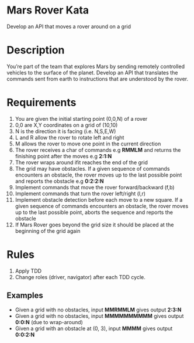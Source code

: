 Mars Rover Kata
====================

Develop an API that moves a rover around on a grid

# Description

You’re part of the team that explores Mars by sending remotely controlled vehicles to the surface of the planet.
Develop an API that translates the commands sent from earth to instructions that are understood by the rover.

# Requirements

1. You are given the initial starting point (0,0,N) of a rover
2. 0,0 are X,Y coordinates on a grid of (10,10)
3. N is the direction it is facing (i.e. N,S,E,W)
4. L and R allow the rover to rotate left and right
5. M allows the rover to move one point in the current direction
6. The rover receives a char of commands e.g **RMMLM** and returns the finishing point after the moves e.g **2:1:N**
7. The rover wraps around ifit reaches the end of the grid
8. The grid may have obstacles. If a given sequence of commands encounters an obstacle, the rover moves up to the last
   possible point and reports the obstacle e.g **0:2:2:N**
9. Implement commands that move the rover forward/backward (f,b)
10. Implement commands that turn the rover left/right (l,r)
11. Implement obstacle detection before each move to a new square. If a given sequence of commands encounters an
    obstacle, the rover moves up to the last possible point, aborts the sequence and reports the obstacle
12. If Mars Rover goes beyond the grid size it should be placed at the beginning of the grid again

# Rules
1. Apply  TDD
2. Change roles (driver, navigator) after each TDD cycle.

## Examples

- Given a grid with no obstacles, input **MMRMMLM** gives output **2:3:N**
- Given a grid with no obstacles, input **MMMMMMMMMM** gives output **0:0:N** (due to wrap-around)
- Given a grid with an obstacle at (0, 3), input **MMMM** gives output **0:0:2:N**
